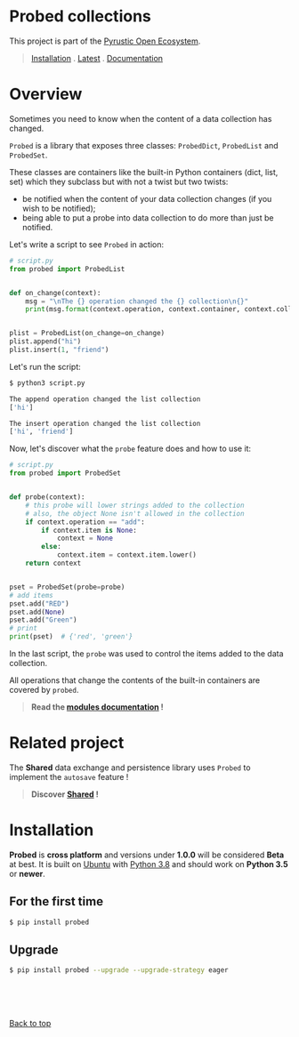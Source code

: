 # Probed collections

This project is part of the [Pyrustic Open Ecosystem](https://pyrustic.github.io).
> [Installation](#installation) . [Latest](https://github.com/pyrustic/probed/tags) . [Documentation](https://github.com/pyrustic/probed/tree/master/docs/modules#readme)


# Overview
Sometimes you need to know when the content of a data collection has changed.

`Probed` is a library that exposes three classes: `ProbedDict`, `ProbedList` and `ProbedSet`.

These classes are containers like the built-in Python containers (dict, list, set) which they subclass but with not a twist but two twists:

- be notified when the content of your data collection changes (if you wish to be notified);
- being able to put a probe into data collection to do more than just be notified.

Let's write a script to see `Probed` in action:

```python
# script.py
from probed import ProbedList


def on_change(context):
    msg = "\nThe {} operation changed the {} collection\n{}"
    print(msg.format(context.operation, context.container, context.collection))


plist = ProbedList(on_change=on_change)
plist.append("hi")
plist.insert(1, "friend")

```

Let's run the script:

```bash
$ python3 script.py

The append operation changed the list collection
['hi']

The insert operation changed the list collection
['hi', 'friend']
```

Now, let's discover what the `probe` feature does and how to use it:

```python
# script.py
from probed import ProbedSet


def probe(context):
    # this probe will lower strings added to the collection
    # also, the object None isn't allowed in the collection
    if context.operation == "add":
        if context.item is None:
            context = None
        else:
            context.item = context.item.lower()
    return context


pset = ProbedSet(probe=probe)
# add items
pset.add("RED")
pset.add(None)
pset.add("Green")
# print
print(pset)  # {'red', 'green'}

```

In the last script, the `probe` was used to control the items added to the data collection.

All operations that change the contents of the built-in containers are covered by `probed`.

> **Read the [modules documentation](https://github.com/pyrustic/probed/tree/master/docs/modules#readme) !**

# Related project
The **Shared** data exchange and persistence library uses `Probed` to implement the `autosave` feature !

> **Discover [Shared](https://github.com/pyrustic/shared) !**



# Installation
**Probed** is **cross platform** and versions under **1.0.0** will be considered **Beta** at best. It is built on [Ubuntu](https://ubuntu.com/download/desktop) with [Python 3.8](https://www.python.org/downloads/) and should work on **Python 3.5** or **newer**.

## For the first time

```bash
$ pip install probed
```

## Upgrade
```bash
$ pip install probed --upgrade --upgrade-strategy eager

```

<br>
<br>
<br>

[Back to top](#readme)

